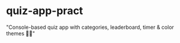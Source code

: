 # quiz-app-pract
 "Console-based quiz app with categories, leaderboard, timer &amp; color themes 🌈✨"
